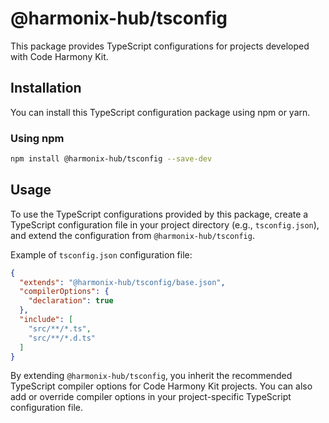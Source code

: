 # @harmonix-hub/tsconfig

This package provides TypeScript configurations for projects developed with Code Harmony Kit.

## Installation

You can install this TypeScript configuration package using npm or yarn.

### Using npm

```bash
npm install @harmonix-hub/tsconfig --save-dev
```

## Usage

To use the TypeScript configurations provided by this package, create a TypeScript configuration file in your project directory (e.g., `tsconfig.json`), and extend the configuration from `@harmonix-hub/tsconfig`.

Example of `tsconfig.json` configuration file:

```json
{
  "extends": "@harmonix-hub/tsconfig/base.json",
  "compilerOptions": {
    "declaration": true
  },
  "include": [
    "src/**/*.ts",
    "src/**/*.d.ts"
  ]
}
```

By extending `@harmonix-hub/tsconfig`, you inherit the recommended TypeScript compiler options for Code Harmony Kit projects. You can also add or override compiler options in your project-specific TypeScript configuration file.
